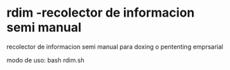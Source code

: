 # rdim -recolector de informacion semi manual
recolector de informacion semi manual para doxing o pententing emprsarial

modo de uso:
bash rdim.sh
